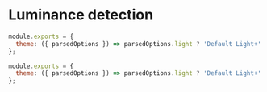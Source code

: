 # Luminance detection

```js
module.exports = {
  theme: ({ parsedOptions }) => parsedOptions.light ? 'Default Light+' : 'Default Dark+' // highlight-line
};
```

```js {light}
module.exports = {
  theme: ({ parsedOptions }) => parsedOptions.light ? 'Default Light+' : 'Default Dark+' // highlight-line
};
```